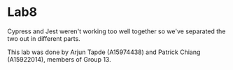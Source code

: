 # Lab8

Cypress and Jest weren't working too well together
so we've separated the two out in different parts. 
  


This lab was done by Arjun Tapde (A15974438) and Patrick Chiang (A15922014), members of Group 13.
